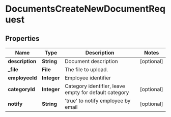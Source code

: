

# DocumentsCreateNewDocumentRequest


## Properties

| Name | Type | Description | Notes |
|------------ | ------------- | ------------- | -------------|
|**description** | **String** | Document description |  [optional] |
|**_file** | **File** | The file to upload. |  |
|**employeeId** | **Integer** | Employee identifier |  |
|**categoryId** | **Integer** | Category identifier, leave empty for default category |  [optional] |
|**notify** | **String** | &#39;true&#39; to notify employee by email |  [optional] |



